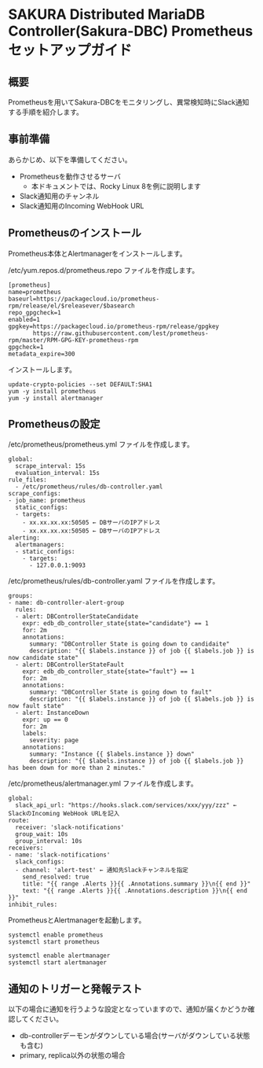 # SAKURA Distributed MariaDB Controller(Sakura-DBC) Prometheusセットアップガイド

## 概要

Prometheusを用いてSakura-DBCをモニタリングし、異常検知時にSlack通知する手順を紹介します。

## 事前準備

あらかじめ、以下を準備してください。

- Prometheusを動作させるサーバ
  - 本ドキュメントでは、Rocky Linux 8を例に説明します
- Slack通知用のチャンネル
- Slack通知用のIncoming WebHook URL

## Prometheusのインストール

Prometheus本体とAlertmanagerをインストールします。

/etc/yum.repos.d/prometheus.repo ファイルを作成します。

```
[prometheus]
name=prometheus
baseurl=https://packagecloud.io/prometheus-rpm/release/el/$releasever/$basearch
repo_gpgcheck=1
enabled=1
gpgkey=https://packagecloud.io/prometheus-rpm/release/gpgkey
       https://raw.githubusercontent.com/lest/prometheus-rpm/master/RPM-GPG-KEY-prometheus-rpm
gpgcheck=1
metadata_expire=300
```

インストールします。

```
update-crypto-policies --set DEFAULT:SHA1
yum -y install prometheus
yum -y install alertmanager
```

## Prometheusの設定

/etc/prometheus/prometheus.yml ファイルを作成します。

```
global:
  scrape_interval: 15s
  evaluation_interval: 15s
rule_files:
  - /etc/prometheus/rules/db-controller.yaml
scrape_configs:
- job_name: prometheus
  static_configs:
  - targets:
    - xx.xx.xx.xx:50505 ← DBサーバのIPアドレス
    - xx.xx.xx.xx:50505 ← DBサーバのIPアドレス
alerting:
  alertmanagers:
  - static_configs:
    - targets:
      - 127.0.0.1:9093
```

/etc/prometheus/rules/db-controller.yaml ファイルを作成します。

```
groups:
- name: db-controller-alert-group
  rules:
  - alert: DBControllerStateCandidate
    expr: edb_db_controller_state{state="candidate"} == 1
    for: 2m
    annotations:
      summary: "DBController State is going down to candidaite"
      description: "{{ $labels.instance }} of job {{ $labels.job }} is now candidate state"
  - alert: DBControllerStateFault
    expr: edb_db_controller_state{state="fault"} == 1
    for: 2m
    annotations:
      summary: "DBController State is going down to fault"
      description: "{{ $labels.instance }} of job {{ $labels.job }} is now fault state"
  - alert: InstanceDown
    expr: up == 0
    for: 2m
    labels:
      severity: page
    annotations:
      summary: "Instance {{ $labels.instance }} down"
      description: "{{ $labels.instance }} of job {{ $labels.job }} has been down for more than 2 minutes."
```

/etc/prometheus/alertmanager.yml ファイルを作成します。

```
global:
  slack_api_url: "https://hooks.slack.com/services/xxx/yyy/zzz" ← SlackのIncoming WebHook URLを記入
route:
  receiver: 'slack-notifications'
  group_wait: 10s
  group_interval: 10s
receivers:
- name: 'slack-notifications'
  slack_configs:
  - channel: 'alert-test' ← 通知先Slackチャンネルを指定
    send_resolved: true
    title: "{{ range .Alerts }}{{ .Annotations.summary }}\n{{ end }}"
    text: "{{ range .Alerts }}{{ .Annotations.description }}\n{{ end }}"
inhibit_rules:
```

PrometheusとAlertmanagerを起動します。

```
systemctl enable prometheus
systemctl start prometheus

systemctl enable alertmanager
systemctl start alertmanager
```

## 通知のトリガーと発報テスト

以下の場合に通知を行うような設定となっていますので、通知が届くかどうか確認してください。

- db-controllerデーモンがダウンしている場合(サーバがダウンしている状態も含む)
- primary, replica以外の状態の場合
